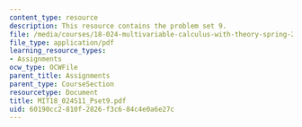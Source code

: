 ```yaml
---
content_type: resource
description: This resource contains the problem set 9.
file: /media/courses/18-024-multivariable-calculus-with-theory-spring-2011/60190cc2810f2826f3c684c4e0a6e27c_MIT18_024S11_Pset9.pdf
file_type: application/pdf
learning_resource_types:
- Assignments
ocw_type: OCWFile
parent_title: Assignments
parent_type: CourseSection
resourcetype: Document
title: MIT18_024S11_Pset9.pdf
uid: 60190cc2-810f-2826-f3c6-84c4e0a6e27c
---
```

